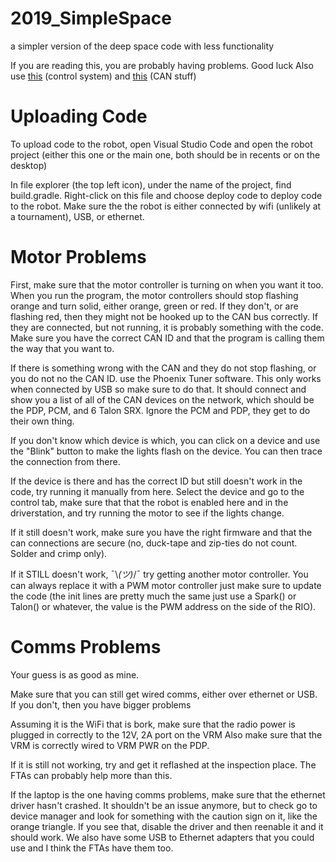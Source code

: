 # 2019_SimpleSpace
a simpler version of the deep space code with less functionality

If you are reading this, you are probably having problems. Good luck
Also use [this](https://wpilib.screenstepslive.com/s/4485) (control system)
and [this](https://buildmedia.readthedocs.org/media/pdf/phoenix-documentation/latest/phoenix-documentation.pdf) (CAN stuff)

# Uploading Code
To upload code to the robot, open Visual Studio Code and open the robot project (either this one or the main one,
both should be in recents or on the desktop)

In file explorer (the top left icon), under the name of the project, find build.gradle. Right-click on this file and choose
deploy code to deploy code to the robot. Make sure the the robot is either connected by wifi (unlikely at a tournament), USB, or ethernet.

# Motor Problems
First, make sure that the motor controller is turning on when you want it too. When you run the program, the motor controllers should
stop flashing orange and turn solid, either orange, green or red. If they don't, or are flashing red, then they might not be hooked up 
to the CAN bus correctly. If they are connected, but not running, it is probably something with the code. Make sure you have the correct CAN ID
and that the program is calling them the way that you want to.

If there is something wrong with the CAN and they do not stop flashing, or you do not no the CAN ID. use the Phoenix Tuner software. This
only works when connected by USB so make sure to do that. It should connect and show you a list of all of the CAN devices on the network,
which should be the PDP, PCM, and 6 Talon SRX. Ignore the PCM and PDP, they get to do their own thing. 

If you don't know which device is which, you can click on a device and use the "Blink" button to make the lights flash on the device. You can then trace the connection from there.

If the device is there and has the correct ID but still doesn't work in the code, try running it manually from here. Select the device and go to 
the control tab, make sure that that the robot is enabled here and in the driverstation, and try running the motor to see if the lights change.

If it still doesn't work, make sure you have the right firmware and that the can connections are secure (no, duck-tape and zip-ties do not count. 
Solder and crimp only). 

If it STILL doesn't work, ¯\\_(ツ)_/¯ try getting another motor controller. You can always replace it with a PWM motor controller
just make sure to update the code (the init lines are pretty much the same just use a Spark() or Talon() or whatever, the value is the PWM address
on the side of the RIO).

# Comms Problems
Your guess is as good as mine.

Make sure that you can still get wired comms, either over ethernet or USB. If you don't, then you have bigger problems

Assuming it is the WiFi that is bork, make sure that the radio power is plugged in correctly to the 12V, 2A port on the VRM
Also make sure that the VRM is correctly wired to VRM PWR on the PDP.

If it is still not working, try and get it reflashed at the inspection place. The FTAs can probably help more than this.

If the laptop is the one having comms problems, make sure that the ethernet driver hasn't crashed. It shouldn't be an issue
anymore, but to check go to device manager and look for something with the caution sign on it, like the orange triangle. If you see
that, disable the driver and then reenable it and it should work. We also have some USB to Ethernet adapters that you could use and I think
the FTAs have them too. 
